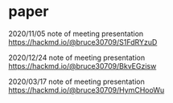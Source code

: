 # paper
2020/11/05 
note of meeting presentation
https://hackmd.io/@bruce30709/S1FdRYzuD

2020/12/24 
note of meeting presentation
https://hackmd.io/@bruce30709/BkvEGzisw

2020/03/17 
note of meeting presentation
https://hackmd.io/@bruce30709/HymCHooWu
